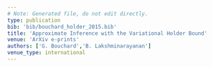 ```yaml
---
# Note: Generated file, do not edit directly.
type: publication
bib: 'bib/bouchard_holder_2015.bib'
title: 'Approximate Inference with the Variational Holder Bound'
venue: 'ArXiv e-prints'
authors: ['G. Bouchard','B. Lakshminarayanan']
venue_type: international
---
```

